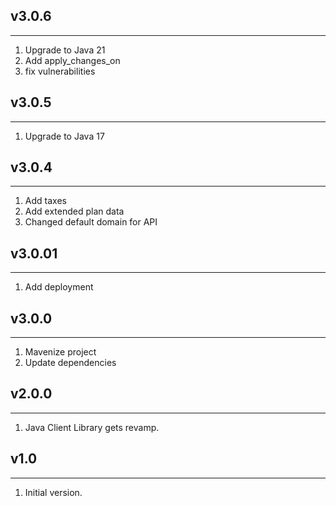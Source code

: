 ## v3.0.6
***
1. Upgrade to Java 21
2. Add apply_changes_on
3. fix vulnerabilities

## v3.0.5
***
1. Upgrade to Java 17

## v3.0.4
***
1. Add taxes
2. Add extended plan data
3. Changed default domain for API

## v3.0.01
***
1. Add deployment

## v3.0.0
***
1. Mavenize project
2. Update dependencies

## v2.0.0
***
1. Java Client Library gets revamp.

## v1.0
***
1. Initial version.
